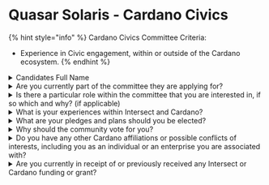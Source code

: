 # Quasar Solaris - Cardano Civics

{% hint style="info" %}
Cardano Civics Committee Criteria:

* Experience in Civic engagement, within or outside of the Cardano ecosystem.
{% endhint %}

<details>

<summary>Candidates Full Name</summary>

Quasar Solaris

</details>



<details>

<summary>Are you currently part of the committee they are applying for?</summary>

No

</details>



<details>

<summary>Is there a particular role within the committee that you are interested in, if so which and why? (if applicable)</summary>

Yes

</details>



<details>

<summary>What is your experiences within Intersect and Cardano?</summary>

I am an Individual founding member of intersect and participate in the Governance Transparency Special Interest Group of IntersectMBO. I have been building my experience with cardano since September 2020 when the community united to create a roadmap for the Cardano Foundation which was without a CEO at the time. During this experience, Project Catalyst began and I became heavily engaged with decentralized governance and innovative funding mechanisms.

[https://forum.cardano.org/u/quasarchains/summary\
https://cardano.ideascale.com/c/profile/128188/activity](https://forum.cardano.org/u/quasarchains/summaryhttps://cardano.ideascale.com/c/profile/128188/activity)

</details>



<details>

<summary>What are your pledges and plans should you be elected?</summary>

I pledge to embed transparency and communication as a built-in feature and function.

</details>



<details>

<summary>Why should the community vote for you?</summary>

The community should vote for me because I have the experience and commitment to creating a well informed, prepared, and active stakeholder network and will help us identify what it is to be part of this new digital networked quasi-citizen.

</details>



<details>

<summary>Do you have any other Cardano affiliations or possible conflicts of interests, including you as an individual or an enterprise you are associated with?</summary>

I'm unaware of other Conflicts of Interest. I am a stakeholder.

</details>



<details>

<summary>Are you currently in receipt of or previously received any Intersect or Cardano funding or grant?</summary>

No Intersect funding. I am in receipt of and/or previously received funding through Project Catalyst, Cardano's decentralized in novation fund. Fund 13 just began. Intersect should apply.

</details>
